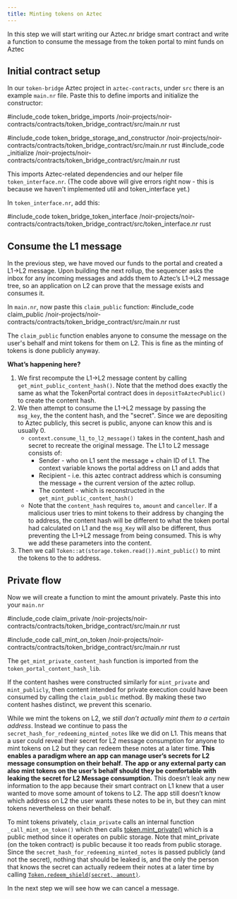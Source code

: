 ```yaml
---
title: Minting tokens on Aztec
---
```


In this step we will start writing our Aztec.nr bridge smart contract and write a function to consume the message from the token portal to mint funds on Aztec

## Initial contract setup

In our `token-bridge` Aztec project in `aztec-contracts`, under `src` there is an example `main.nr` file. Paste this to define imports and initialize the constructor:

#include_code token_bridge_imports /noir-projects/noir-contracts/contracts/token_bridge_contract/src/main.nr rust

#include_code token_bridge_storage_and_constructor /noir-projects/noir-contracts/contracts/token_bridge_contract/src/main.nr rust
#include_code _initialize /noir-projects/noir-contracts/contracts/token_bridge_contract/src/main.nr rust

This imports Aztec-related dependencies and our helper file `token_interface.nr`.
(The code above will give errors right now - this is because we haven't implemented util and token_interface yet.)

In `token_interface.nr`, add this:

#include_code token_bridge_token_interface /noir-projects/noir-contracts/contracts/token_bridge_contract/src/token_interface.nr rust

## Consume the L1 message

In the previous step, we have moved our funds to the portal and created a L1->L2 message. Upon building the next rollup, the sequencer asks the inbox for any incoming messages and adds them to Aztec’s L1->L2 message tree, so an application on L2 can prove that the message exists and consumes it.

In `main.nr`, now paste this `claim_public` function:
#include_code claim_public /noir-projects/noir-contracts/contracts/token_bridge_contract/src/main.nr rust

The `claim_public` function enables anyone to consume the message on the user's behalf and mint tokens for them on L2. This is fine as the minting of tokens is done publicly anyway.

**What’s happening here?**

1. We first recompute the L1->L2 message content by calling `get_mint_public_content_hash()`. Note that the method does exactly the same as what the TokenPortal contract does in `depositToAztecPublic()` to create the content hash.
2. We then attempt to consume the L1->L2 message by passing the `msg_key`, the the content hash, and the "secret". Since we are depositing to Aztec publicly, this secret is public, anyone can know this and is usually 0.
   - `context.consume_l1_to_l2_message()` takes in the content_hash and secret to recreate the original message. The L1 to L2 message consists of:
     - Sender - who on L1 sent the message + chain ID of L1. The context variable knows the portal address on L1 and adds that
     - Recipient - i.e. this aztec contract address which is consuming the message + the current version of the aztec rollup.
     - The content - which is reconstructed in the `get_mint_public_content_hash()`
   - Note that the `content_hash` requires `to`, `amount` and `canceller`. If a malicious user tries to mint tokens to their address by changing the to address, the content hash will be different to what the token portal had calculated on L1 and the `msg_Key` will also be different, thus preventing the L1->L2 message from being consumed. This is why we add these parameters into the content.
3. Then we call `Token::at(storage.token.read()).mint_public()` to mint the tokens to the to address.

## Private flow

Now we will create a function to mint the amount privately. Paste this into your `main.nr`

#include_code claim_private /noir-projects/noir-contracts/contracts/token_bridge_contract/src/main.nr rust

#include_code call_mint_on_token /noir-projects/noir-contracts/contracts/token_bridge_contract/src/main.nr rust

The `get_mint_private_content_hash` function is imported from the `token_portal_content_hash_lib`.

If the content hashes were constructed similarly for `mint_private` and `mint_publicly`, then content intended for private execution could have been consumed by calling the `claim_public` method. By making these two content hashes distinct, we prevent this scenario.

While we mint the tokens on L2, we _still don’t actually mint them to a certain address_. Instead we continue to pass the `secret_hash_for_redeeming_minted_notes` like we did on L1. This means that a user could reveal their secret for L2 message consumption for anyone to mint tokens on L2 but they can redeem these notes at a later time. **This enables a paradigm where an app can manage user’s secrets for L2 message consumption on their behalf**. **The app or any external party can also mint tokens on the user’s behalf should they be comfortable with leaking the secret for L2 Message consumption.** This doesn’t leak any new information to the app because their smart contract on L1 knew that a user wanted to move some amount of tokens to L2. The app still doesn’t know which address on L2 the user wants these notes to be in, but they can mint tokens nevertheless on their behalf.

To mint tokens privately, `claim_private` calls an internal function `_call_mint_on_token()` which then calls [token.mint_private()](../writing_token_contract.md#mint_private) which is a public method since it operates on public storage. Note that mint_private (on the token contract) is public because it too reads from public storage. Since the `secret_hash_for_redeeming_minted_notes` is passed publicly (and not the secret), nothing that should be leaked is, and the only the person that knows the secret can actually redeem their notes at a later time by calling [`Token.redeem_shield(secret, amount)`](../writing_token_contract.md#redeem_shield).

In the next step we will see how we can cancel a message.
